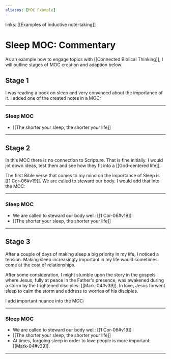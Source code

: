 ```yaml
---
aliases: [MOC Example]
---
```


links: [[Examples of inductive note-taking]]
# Sleep MOC: Commentary
As an example how to engage topics with [[Connected Biblical Thinking]], I will outline stages of MOC creation and adaption below:

## Stage 1
I was reading a book on sleep and very convinced about the importance of it. I added one of the created notes in a MOC:
***
### Sleep MOC
* [[The shorter your sleep, the shorter your life]]
***

## Stage 2
In this MOC there is no connection to Scripture. That is fine initially. I would jot down ideas, test them and see how they fit into a [[God-centered life]]. 

The first Bible verse that comes to my mind on the importance of Sleep is [[1 Cor-06#v19]]. We are called to steward our body. I would add that into the MOC:
***
### Sleep MOC
* We are called to steward our body well: [[1 Cor-06#v19]]
* [[The shorter your sleep, the shorter your life]]
***
## Stage 3
After a couple of days of making sleep a big priority in my life, I noticed a tension. Making sleep increasingly important in my life would sometimes come at the cost of relationships.

After some consideration, I might stumble upon the story in the gospels where Jesus, fully at peace in the Father's presence, was awakened during a storm by the frightened disciples: [[Mark-04#v39]]. In love, Jesus forwent sleep to calm the storm and address to worries of his disciples.

I add important nuance into the MOC:
***
### Sleep MOC
* We are called to steward our body well: [[1 Cor-06#v19]]
* [[The shorter your sleep, the shorter your life]]
* At times, forgoing sleep in order to love people is more important: [[Mark-04#v39]].
***